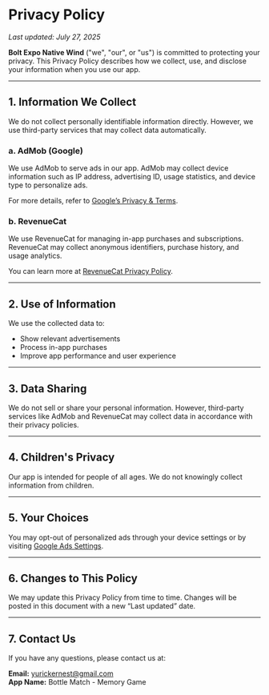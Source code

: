 # Privacy Policy

_Last updated: July 27, 2025_

**Bolt Expo Native Wind** ("we", "our", or "us") is committed to protecting your privacy. This Privacy Policy describes how we collect, use, and disclose your information when you use our app.

---

## 1. Information We Collect

We do not collect personally identifiable information directly. However, we use third-party services that may collect data automatically.

### a. AdMob (Google)

We use AdMob to serve ads in our app. AdMob may collect device information such as IP address, advertising ID, usage statistics, and device type to personalize ads.

For more details, refer to [Google’s Privacy & Terms](https://policies.google.com/privacy).

### b. RevenueCat

We use RevenueCat for managing in-app purchases and subscriptions. RevenueCat may collect anonymous identifiers, purchase history, and usage analytics.

You can learn more at [RevenueCat Privacy Policy](https://www.revenuecat.com/privacy).

---

## 2. Use of Information

We use the collected data to:

- Show relevant advertisements
- Process in-app purchases
- Improve app performance and user experience

---

## 3. Data Sharing

We do not sell or share your personal information. However, third-party services like AdMob and RevenueCat may collect data in accordance with their privacy policies.

---

## 4. Children's Privacy

Our app is intended for people of all ages. We do not knowingly collect information from children.

---

## 5. Your Choices

You may opt-out of personalized ads through your device settings or by visiting [Google Ads Settings](https://adssettings.google.com).

---

## 6. Changes to This Policy

We may update this Privacy Policy from time to time. Changes will be posted in this document with a new “Last updated” date.

---

## 7. Contact Us

If you have any questions, please contact us at:

**Email:** yurickernest@gmail.com  
**App Name:** Bottle Match - Memory Game

